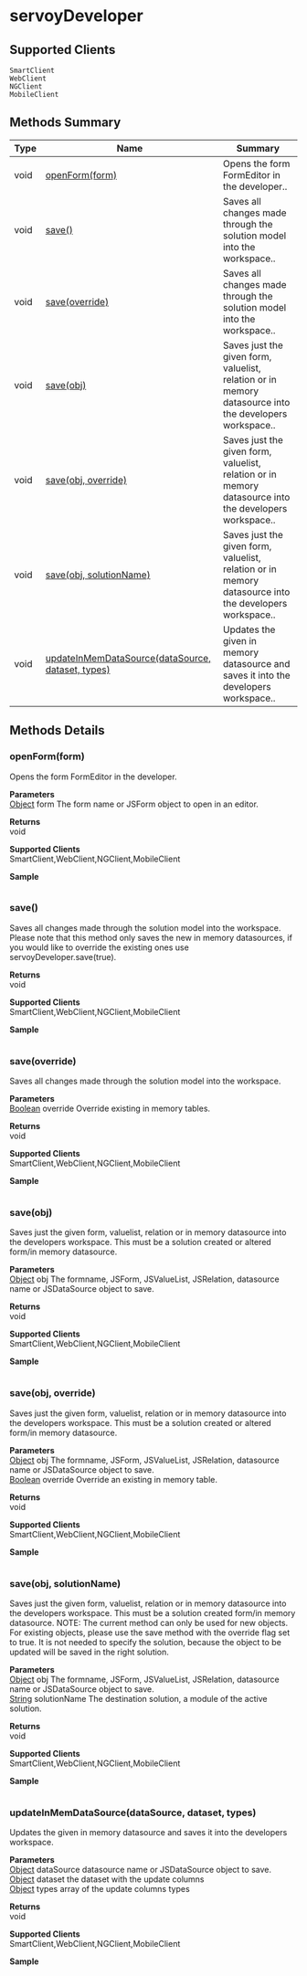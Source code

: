 #  servoyDeveloper

## **Supported Clients**

    SmartClient
    WebClient
    NGClient
    MobileClient

## Methods Summary

| Type                                                  | Name                    | Summary                                                                                                           |
| ----------------------------------------------------- | ----------------------- | ----------------------------------------------------------------------------------------------------------------- |
|void | [openForm(form)](servoyDeveloper.md#openform-form)                   | Opens the form FormEditor in the developer..                                    |
|void | [save()](servoyDeveloper.md#save)                   | Saves all changes made through the solution model into the workspace..                                    |
|void | [save(override)](servoyDeveloper.md#save-override)                   | Saves all changes made through the solution model into the workspace..                                    |
|void | [save(obj)](servoyDeveloper.md#save-obj)                   | Saves just the given form, valuelist, relation or in memory datasource into the developers workspace..                                    |
|void | [save(obj, override)](servoyDeveloper.md#save-obj-override)                   | Saves just the given form, valuelist, relation or in memory datasource into the developers workspace..                                    |
|void | [save(obj, solutionName)](servoyDeveloper.md#save-obj-solutionname)                   | Saves just the given form, valuelist, relation or in memory datasource into the developers workspace..                                    |
|void | [updateInMemDataSource(dataSource, dataset, types)](servoyDeveloper.md#updateinmemdatasource-datasource-dataset-types)                   | Updates the given in memory datasource and saves it into the developers workspace..                                    |

## Methods Details

### openForm(form)

Opens the form FormEditor in the developer.

**Parameters**\
[Object](JSLib/Object.md) form The form name or JSForm object to open in an editor.

**Returns**\
void 

**Supported Clients**\
SmartClient,WebClient,NGClient,MobileClient

**Sample**

```javascript

```
### save()

Saves all changes made through the solution model into the workspace.
Please note that this method only saves the new in memory datasources,
if you would like to override the existing ones use servoyDeveloper.save(true).


**Returns**\
void 

**Supported Clients**\
SmartClient,WebClient,NGClient,MobileClient

**Sample**

```javascript

```
### save(override)

Saves all changes made through the solution model into the workspace.

**Parameters**\
[Boolean](JSLib/Boolean.md) override Override existing in memory tables.

**Returns**\
void 

**Supported Clients**\
SmartClient,WebClient,NGClient,MobileClient

**Sample**

```javascript

```
### save(obj)

Saves just the given form, valuelist, relation or in memory datasource into the developers workspace.
This must be a solution created or altered form/in memory datasource.

**Parameters**\
[Object](JSLib/Object.md) obj The formname, JSForm, JSValueList, JSRelation, datasource name or JSDataSource object to save.

**Returns**\
void 

**Supported Clients**\
SmartClient,WebClient,NGClient,MobileClient

**Sample**

```javascript

```
### save(obj, override)

Saves just the given form, valuelist, relation or in memory datasource into the developers workspace.
This must be a solution created or altered form/in memory datasource.

**Parameters**\
[Object](JSLib/Object.md) obj The formname, JSForm, JSValueList, JSRelation, datasource name or JSDataSource object to save.\
[Boolean](JSLib/Boolean.md) override Override an existing in memory table.

**Returns**\
void 

**Supported Clients**\
SmartClient,WebClient,NGClient,MobileClient

**Sample**

```javascript

```
### save(obj, solutionName)

Saves just the given form, valuelist, relation or in memory datasource into the developers workspace.
This must be a solution created form/in memory datasource.
NOTE: The current method can only be used for new objects.
For existing objects, please use the save method with the override flag set to true.
It is not needed to specify the solution, because the object to be updated will be saved in the right solution.

**Parameters**\
[Object](JSLib/Object.md) obj The formname, JSForm, JSValueList, JSRelation, datasource name or JSDataSource object to save.\
[String](JSLib/String.md) solutionName The destination solution, a module of the active solution.

**Returns**\
void 

**Supported Clients**\
SmartClient,WebClient,NGClient,MobileClient

**Sample**

```javascript

```
### updateInMemDataSource(dataSource, dataset, types)

Updates the given in memory datasource and saves it into the developers workspace.

**Parameters**\
[Object](JSLib/Object.md) dataSource datasource name or JSDataSource object to save.\
[Object](JSLib/Object.md) dataset the dataset with the update columns\
[Object](JSLib/Object.md) types array of the update columns types

**Returns**\
void 

**Supported Clients**\
SmartClient,WebClient,NGClient,MobileClient

**Sample**

```javascript

```

